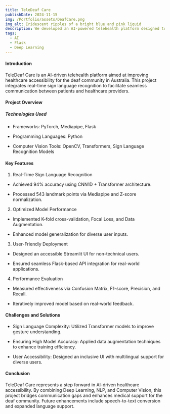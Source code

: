 ```yaml
---
title: TeleDeaf Care
publishDate: 2024-11-15
img: /Portfolio/assets/DeafCare.png
img_alt: Iridescent ripples of a bright blue and pink liquid
description: We developed an AI-powered telehealth platform designed to assist individuals with hearing impairments through real-time sign language recognition and healthcare accessibility solutions
tags:
  - AI
  - Flask
  - Deep Learning
---
```


#### Introduction

TeleDeaf Care is an AI-driven telehealth platform aimed at improving healthcare accessibility for the deaf community in Australia. This project integrates real-time sign language recognition to facilitate seamless communication between patients and healthcare providers.

#### Project Overview

##### Technologies Used

+ Frameworks:  PyTorch, Mediapipe, Flask

+ Programming Languages: Python

+ Computer Vision Tools: OpenCV, Transformers, Sign Language Recognition Models

#### Key Features

1. Real-Time Sign Language Recognition

+ Achieved 94% accuracy using CNN1D + Transformer architecture.

+ Processed 543 landmark points via Mediapipe and Z-score normalization.

2. Optimized Model Performance

+ Implemented K-fold cross-validation, Focal Loss, and Data Augmentation.

+ Enhanced model generalization for diverse user inputs.

3. User-Friendly Deployment

+ Designed an accessible Streamlit UI for non-technical users.

+ Ensured seamless Flask-based API integration for real-world applications.

4. Performance Evaluation

+ Measured effectiveness via Confusion Matrix, F1-score, Precision, and Recall.

+ Iteratively improved model based on real-world feedback.

#### Challenges and Solutions

+ Sign Language Complexity: Utilized Transformer models to improve gesture understanding.

+ Ensuring High Model Accuracy: Applied data augmentation techniques to enhance training efficiency.

+ User Accessibility: Designed an inclusive UI with multilingual support for diverse users.

#### Conclusion

TeleDeaf Care represents a step forward in AI-driven healthcare accessibility. By combining Deep Learning, NLP, and Computer Vision, this project bridges communication gaps and enhances medical support for the deaf community. Future enhancements include speech-to-text conversion and expanded language support.